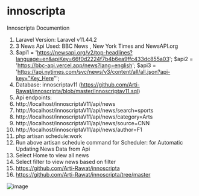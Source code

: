 # innoscripta

Innoscripta Documention

1)	Laravel Version: Laravel v11.44.2 
2)	3 News Api Used: BBC News , New York Times and NewsAPI.org
3)	$api1 = 'https://newsapi.org/v2/top-headlines?language=en&apiKey=66f0d2224f7b4b6ea9ffc433dc855a03';
        $api2 = 'https://bbc-api.vercel.app/news?lang=english';
        $api3 = 'https://api.nytimes.com/svc/news/v3/content/all/all.json?api-key="Key_Here"';
4)	Database: innoscriptav11 (https://github.com/Arti-Rawat/innoscripta/blob/master/innoscriptav11.sql)
5)	Api endpoints:
6)	http://localhost/innoscriptaV11/api/news
7)	http://localhost/innoscriptaV11/api/news/search=sports
8)	 http://localhost/innoscriptaV11/api/news/category=Arts
9)	 http://localhost/innoscriptaV11/api/news/source=CNN
10)	 http://localhost/innoscriptaV11/api/news/author=F1
11)	php artisan schedule:work
12)	Run above artisan schedule command for Scheduler: for Automatic Updating News Data from Api
13)	Select Home to view all news
14)	Select filter to view news based on filter
15)	https://github.com/Arti-Rawat/innoscripta
16)	https://github.com/Arti-Rawat/innoscripta/tree/master



        

 
![image](https://github.com/user-attachments/assets/c7dd1103-ae80-4ef4-a06c-34061086a6dd)
